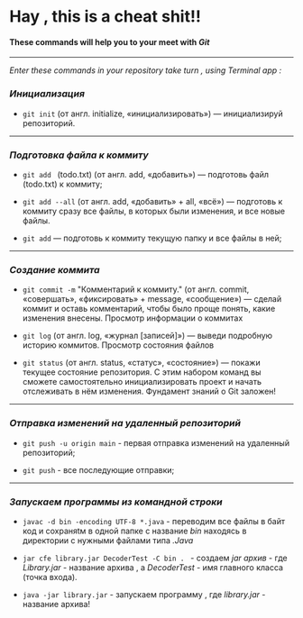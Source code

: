 # Hay , this is a cheat shit!!


#### These commands  will help you to your meet with _Git_
----

_Enter these commands in your repository  take turn , using Terminal app :_

### _Инициализация_

*  ```git init``` (от англ. initialize, «инициализировать») — инициализируй репозиторий.   
-----

### _Подготовка файла к коммиту_

* ```git add ``` (todo.txt) (от англ. add, «добавить») — подготовь файл (todo.txt) к коммиту;   

* ```git add --all``` (от англ. add, «добавить» + all, «всё») — подготовь к коммиту сразу все файлы, 
в которых были изменения, и все новые файлы.

* ```git add``` — подготовь к коммиту текущую папку и все файлы в ней; 
---- 

### _Создание коммита_

* ```git commit -m``` "Комментарий к коммиту." (от англ. commit, «совершать», «фиксировать» + message, «сообщение») — сделай коммит и оставь комментарий, чтобы было проще понять, какие изменения внесены. 
Просмотр информации о коммитах

* ```git log``` (от англ. log, «журнал [записей]») — выведи подробную историю коммитов.
Просмотр состояния файлов

* ```git status``` (от англ. status, «статус», «состояние») — покажи текущее состояние репозитория.
С этим набором команд вы сможете самостоятельно инициализировать проект и начать отслеживать в нём изменения. Фундамент знаний о Git заложен!
----
### _Отправка изменений на удаленный репозиторий_

* ```git push -u origin main``` - первая отправка изменений на удаленный репозиторий;	

* ``` git push ``` - все последующие отправки;

-----

### _Запускаем программы из командной строки_

*  ``` javac -d bin -encoding UTF-8 *.java ``` - переводим все файлы в байт код и сохраняtм в одной папке с название _bin_ находясь в директории с нужными файлами типа _.Java_

* ```jar cfe library.jar DecoderTest -C bin . ``` - создаем _jar архив_ - где _Library.jar_ - название архива , а _DecoderTest_ - имя главного класса (точка входа).

* ```java -jar library.jar``` - запускаем программу , где _library.jar_ - название архива!

